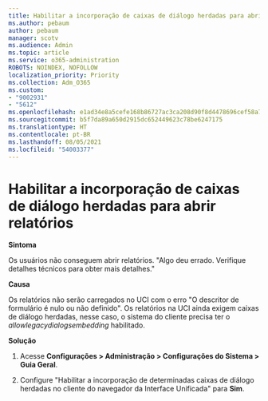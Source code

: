 ```yaml
---
title: Habilitar a incorporação de caixas de diálogo herdadas para abrir relatórios
ms.author: pebaum
author: pebaum
manager: scotv
ms.audience: Admin
ms.topic: article
ms.service: o365-administration
ROBOTS: NOINDEX, NOFOLLOW
localization_priority: Priority
ms.collection: Adm_O365
ms.custom:
- "9002931"
- "5612"
ms.openlocfilehash: e1ad34e8a5cefe168b86727ac3ca208d90f8d4478696cef58a7d0b04475fba56
ms.sourcegitcommit: b5f7da89a650d2915dc652449623c78be6247175
ms.translationtype: HT
ms.contentlocale: pt-BR
ms.lasthandoff: 08/05/2021
ms.locfileid: "54003377"
---
```

# <a name="enable-embedding-legacy-dialogs-to-open-reports"></a>Habilitar a incorporação de caixas de diálogo herdadas para abrir relatórios

**Sintoma**

Os usuários não conseguem abrir relatórios. "Algo deu errado. Verifique detalhes técnicos para obter mais detalhes."

**Causa**

Os relatórios não serão carregados no UCI com o erro "O descritor de formulário é nulo ou não definido". Os relatórios na UCI ainda exigem caixas de diálogo herdadas, nesse caso, o sistema do cliente precisa ter o *allowlegacydialogsembedding* habilitado.

**Solução**

1. Acesse **Configurações > Administração > Configurações do Sistema > Guia Geral**.

2. Configure "Habilitar a incorporação de determinadas caixas de diálogo herdadas no cliente do navegador da Interface Unificada" para **Sim**.

